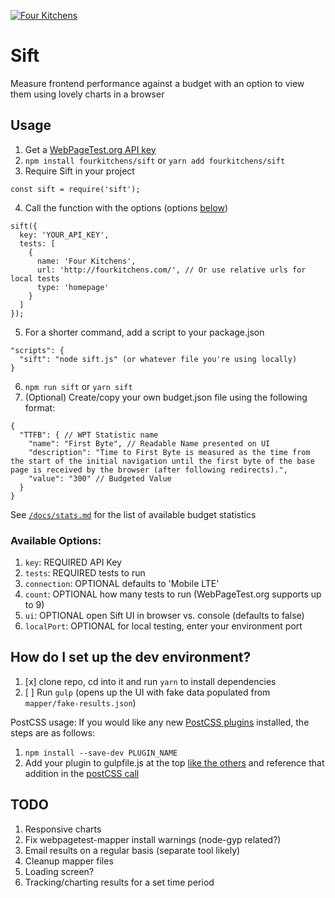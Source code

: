 [![Four Kitchens](https://img.shields.io/badge/4K-Four%20Kitchens-35AA4E.svg)](https://fourkitchens.com/)

# Sift
Measure frontend performance against a budget with an option to view them using lovely charts in a browser

## Usage

1. Get a [WebPageTest.org API key](https://www.webpagetest.org/getkey.php)
2. `npm install fourkitchens/sift` or `yarn add fourkitchens/sift`
3. Require Sift in your project
```
const sift = require('sift');
```
4. Call the function with the options (options [below](https://github.com/fourkitchens/sift#available-options))
```
sift({
  key: 'YOUR_API_KEY',
  tests: [
    {
      name: 'Four Kitchens',
      url: 'http://fourkitchens.com/', // Or use relative urls for local tests
      type: 'homepage'
    }
  ]
});
```
5. For a shorter command, add a script to your package.json
```
"scripts": {
  "sift": "node sift.js" (or whatever file you're using locally)
}
```
6. `npm run sift` or `yarn sift`
7. (Optional) Create/copy your own budget.json file using the following format:

```
{
  "TTFB": { // WPT Statistic name
    "name": "First Byte", // Readable Name presented on UI
    "description": "Time to First Byte is measured as the time from the start of the initial navigation until the first byte of the base page is received by the browser (after following redirects).",
    "value": "300" // Budgeted Value
  }
}

```
See [`/docs/stats.md`](https://github.com/fourkitchens/sift/blob/master/docs/stats.md) for the list of available budget statistics


### Available Options:
1. `key`: REQUIRED API Key
2. `tests`: REQUIRED tests to run
3. `connection`: OPTIONAL defaults to 'Mobile LTE'
4. `count`: OPTIONAL how many tests to run (WebPageTest.org supports up to 9)
5. `ui`: OPTIONAL open Sift UI in browser vs. console (defaults to false)
6. `localPort`: OPTIONAL for local testing, enter your environment port

## How do I set up the dev environment?

1. [x] clone repo, cd into it and run `yarn` to install dependencies
1. [ ] Run `gulp` (opens up the UI with fake data populated from `mapper/fake-results.json`)

PostCSS usage:
If you would like any new [PostCSS plugins](https://github.com/postcss/postcss/blob/master/docs/plugins.md) installed, the steps are as follows:

1. `npm install --save-dev PLUGIN_NAME`
1. Add your plugin to gulpfile.js at the top [like the others](https://github.com/fourkitchens/sift/blob/0be17524b601d649c038bd113ca756ada4bb19ca/gulpfile.js#L10) and reference that addition in the [postCSS call
](https://github.com/fourkitchens/sift/blob/0be17524b601d649c038bd113ca756ada4bb19ca/gulpfile.js#L27)


## TODO

1. Responsive charts
1. Fix webpagetest-mapper install warnings (node-gyp related?)
1. Email results on a regular basis (separate tool likely)
1. Cleanup mapper files
1. Loading screen?
1. Tracking/charting results for a set time period
